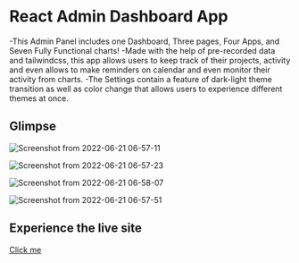 # React Admin Dashboard App
-This Admin Panel includes one Dashboard, Three pages, Four Apps, and Seven Fully Functional charts!
-Made with the help of pre-recorded data and tailwindcss, this app allows users to keep track of their projects, activity and even allows to make reminders on calendar and even monitor their activity from charts.
-The Settings contain a feature of dark-light theme transition as well as color change that allows users to experience different themes at once.


## Glimpse

![Screenshot from 2022-06-21 06-57-11](https://user-images.githubusercontent.com/79959361/174697440-5495eaea-54ed-40e9-80ca-0f9e35e93d8c.png)

![Screenshot from 2022-06-21 06-57-23](https://user-images.githubusercontent.com/79959361/174697447-4f3256c3-e0e2-4b44-82b7-08511e41ddff.png)

![Screenshot from 2022-06-21 06-58-07](https://user-images.githubusercontent.com/79959361/174697475-79d0fb38-e4cc-4205-91d4-4edf62468d40.png)

![Screenshot from 2022-06-21 06-57-51](https://user-images.githubusercontent.com/79959361/174697531-1003ec21-3fea-44c3-91e4-a390c44fb784.png)


## Experience the live site 
[Click me](https://fazevennom-syncfusion-dashboard.netlify.app/)
